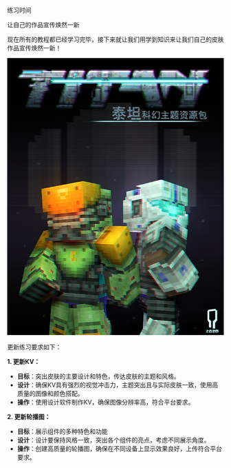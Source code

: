 练习时间

让自己的作品宣传焕然一新

现在所有的教程都已经学习完毕，接下来就让我们用学到知识来让我们自己的皮肤作品宣传焕然一新！

![电脑游戏的截图 中度可信度描述已自动生成](media/42c6431aab96e41b09979aaa55796fee.png)

更新练习要求如下：

**1. 更新KV：**

-   **目标**：突出皮肤的主要设计和特色，传达皮肤的主题和风格。
-   **设计**：确保KV具有强烈的视觉冲击力，主题突出且与实际皮肤一致，使用高质量的图像和颜色搭配。
-   **操作**：使用设计软件制作KV，确保图像分辨率高，符合平台要求。

**2. 更新轮播图：**

-   **目标**：展示组件的多种特色和功能
-   **设计**：设计要保持风格一致，突出各个组件的亮点，考虑不同展示角度。
-   **操作**：创建高质量的轮播图，确保在不同设备上显示效果良好，上传符合平台要求。
